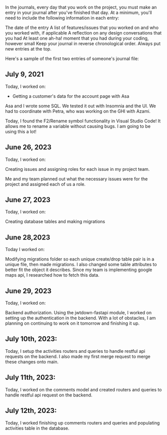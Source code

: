 In the journals, every day that you work on the project, you must make an entry in your journal after you've finished that day. At a minimum, you'll need to include the following information in each entry:

The date of the entry
A list of features/issues that you worked on and who you worked with, if applicable
A reflection on any design conversations that you had
At least one ah-ha! moment that you had during your coding, however small
Keep your journal in reverse chronological order. Always put new entries at the top.

Here's a sample of the first two entries of someone's journal file:

## July 9, 2021

Today, I worked on:

- Getting a customer's data for the account page
  with Asa

Asa and I wrote some SQL. We tested it out with
Insomnia and the UI. We had to coordinate with
Petra, who was working on the GHI with Azami.

Today, I found the F2/Rename symbol functionality
in Visual Studio Code! It allows me to rename a
variable without causing bugs. I am going to be
using this a lot!

## June 26, 2023

Today, I worked on:

Creating issues and assigning roles for each issue in my project team.

Me and my team planned out what the necessary issues were for the project and assigned each of us a role.

## June 27, 2023

Today, I worked on:

Creating database tables and making migrations

## June 28,2023

Today I worked on:

Modifying migrations folder so each unique create/drop table pair is in a unique file, then made migrations. I also changed some table attributes to better fit the object it describes. Since my team is implementing google maps api, I researched how to fetch this data.

## June 29, 2023

Today, I worked on:

Backend authorization. Using the jwtdown-fastapi module, I worked on setting up the authentication in the backend. With a lot of obstacles, I am planning on continuing to work on it tomorrow and finishing it up.

## July 10th, 2023:

Today, I setup the activities routers and queries to handle restful api requests on the backend. I also made my first merge request to merge these changes onto main.

## July 11th, 2023:

Today, I worked on the comments model and created routers and queries to handle restful api request on the backend.

## July 12th, 2023:

Today, I worked finishing up comments routers and queries and populating activities table in the database.

